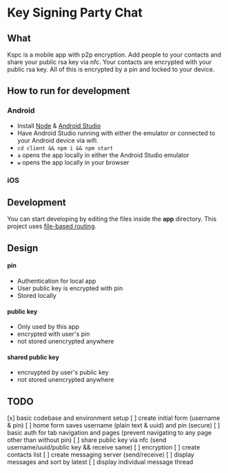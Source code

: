 # Key Signing Party Chat

## What
Kspc is a mobile app with p2p encryption.
Add people to your contacts and share your public rsa key via nfc. Your contacts are encrypted with your public rsa key. All of this is encrypted by a pin and locked to your device.

## How to run for development   
### Android
- Install [Node](https://nodejs.org/en/download/package-manager) & [Android Studio](https://developer.android.com/studio)
- Have Android Studio running with either the emulator or connected to your Android device via wifi.
- `cd client && npm i && npm start`
- `a` opens the app locally in either the Android Studio emulator
- `w` opens the app locally in your browser

### iOS


## Development
You can start developing by editing the files inside the **app** directory. This project uses [file-based routing](https://docs.expo.dev/router/introduction).

## Design
#### pin
- Authentication for local app
- User public key is encrypted with pin
- Stored locally

#### public key
- Only used by this app
- encrypted with user's pin
- not stored unencrypted anywhere

#### shared public key
- encruypted by user's public key
- not stored unencrypted anywhere


## TODO
[x] basic codebase and environment setup
[ ] create initial form (username & pin)
[ ] home form saves username (plain text & uuid) and pin (secure)
[ ] basic auth for tab navigation and pages (prevent navigating to any page other than without pin)
[ ] share public key via nfc (send username/uuid/public key && receive same)
[ ] encryption
[ ] create contacts list
[ ] create messaging server (send/receive)
[ ] display messages and sort by latest
[ ] display individual message thread
